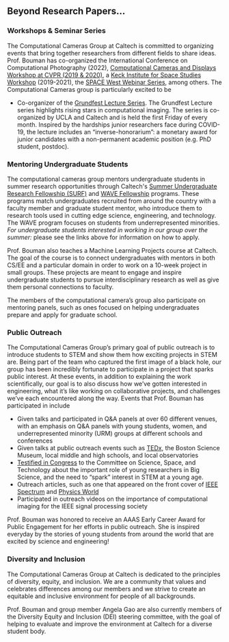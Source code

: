 
## Beyond Research Papers...

### Workshops & Seminar Series

The Computational Cameras Group at Caltech is committed to organizing events that  bring together  researchers  from  different  fields to share ideas. Prof. Bouman has co-organized the International Conference on Computational Photography (2022), [Computational Cameras and Displays Workshop at CVPR (2019 & 2020)](http://ccd2020.cms.caltech.edu/), a [Keck Institute for Space Studies Workshop](https://kiss.caltech.edu/workshops/black_hole/black_hole.html) (2019-2021), the [SPACE West Webinar Series](https://sites.google.com/view/sps-space), among others. The Computational Cameras group is particularly excited to be

* Co-organizer of the [Grundfest Lecture Series](https://visual.ee.ucla.edu/web_series/). The Grundfest Lecture series highlights rising stars in computational imaging. The series is co-organized by UCLA and Caltech and is held the first Friday of every month. Inspired by the hardships junior researchers face during COVID-19,  the lecture includes an “inverse-honorarium”: a monetary award for junior candidates with a non-permanent academic position (e.g. PhD student, postdoc). 


### Mentoring Undergraduate Students

The computational cameras group mentors undergraduate students in summer research opportunities through Caltech's [Summer Undergraduate Research Fellowship (SURF)](https://sfp.caltech.edu/programs/surf) and [WAVE Fellowship](https://sfp.caltech.edu/programs/wavefellows) programs. These programs match undergraduates recruited from around the country with a faculty member and graduate student mentor, who introduce them to research tools used in cutting edge science, engineering, and technology. The WAVE program focuses on students from underrepresented minorities. *For undergraduate students interested in working in our group over the summer:* please see the links above for information on how to apply. 

Prof. Bouman also teaches a Machine Learning Projects course at Caltech. The goal of the course is to connect undergraduates with mentors in both CS/EE and a particular domain in order to work on a 10-week project in small groups. These projects are meant to engage and inspire undergraduate students to pursue interdisciplinary research as well as give them personal connections to faculty.

The members of the computational camera’s group also participate on mentoring panels, such as ones focused on helping undergraduates prepare and apply for graduate school. 


### Public Outreach

The Computational Cameras Group’s primary goal of public outreach is to introduce students to STEM and show them how exciting projects in STEM are. Being part of the team who captured the first image of a black hole, our group has been incredibly fortunate to participate in a project that sparks public interest.  At these events, in addition to explaining the work scientifically, our goal is to also discuss how we’ve gotten interested in engineering, what it’s like working on collaborative projects, and challenges we’ve each encountered along the way. Events that Prof. Bouman has participated in include

* Given talks and participated in Q\&A panels at over 60 different venues, with an emphasis on Q\&A panels with young students, women, and underrepresented minority (URM) groups at different schools and conferences
* Given talks at public outreach events such as [TEDx](https://www.ted.com/talks/katie_bouman_how_to_take_a_picture_of_a_black_hole), the Boston Science Museum, local middle and high schools, and local observatories
* [Testified in Congress](https://www.c-span.org/video/?460697-1/astrophysicists-astronomers-testify-event-horizon-telescope-black-hole-imagery) to the Committee on Science, Space, and Technology about the important role of young researchers in Big Science, and the need to “spark” interest in STEM at a young age. 
* Outreach articles, such as one that appeared on the front cover of [IEEE Spectrum](https://spectrum.ieee.org/the-inside-story-of-the-first-picture-of-a-black-hole) and [Physics World](https://physicsworld.com/a/standing-on-the-shoulders-of-programmers/)
* Participated in outreach videos on the importance of computational imaging for the IEEE signal processing society


Prof. Bouman was honored to receive an AAAS Early Career Award for Public Engagement for her efforts in public outreach. She is inspired everyday by the stories of young students from around the world that are excited by science and engineering! 


### Diversity and Inclusion

The Computational Cameras Group at Caltech is dedicated to the principles of diversity, equity, and inclusion. We are a community that values and celebrates differences among our members and we strive to create an equitable and inclusive environment for people of all backgrounds.

Prof. Bouman and group member Angela Gao are also currently members of the Diversity Equity and Inclusion (DEI) steering committee, with the goal of helping to evaluate and improve the environment at Caltech for a diverse student body. 
